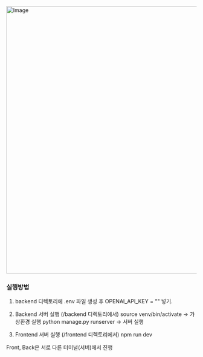 <img width="708" alt="Image" src="https://github.com/user-attachments/assets/8d658d06-6a58-40f3-88cc-ccb84dc5fd9d" />

### 실행방법
1) backend 디렉토리에 .env 파일 생성 후 OPENAI_API_KEY = "" 넣기.

2) Backend 서버 실행 (/backend 디렉토리에서)
source venv/bin/activate -> 가상환경 실행
python manage.py runserver -> 서버 실행

3) Frontend 서버 실행 (/frontend 디렉토리에서)
npm run dev

Front, Back은 서로 다른 터미널(서버)에서 진행
